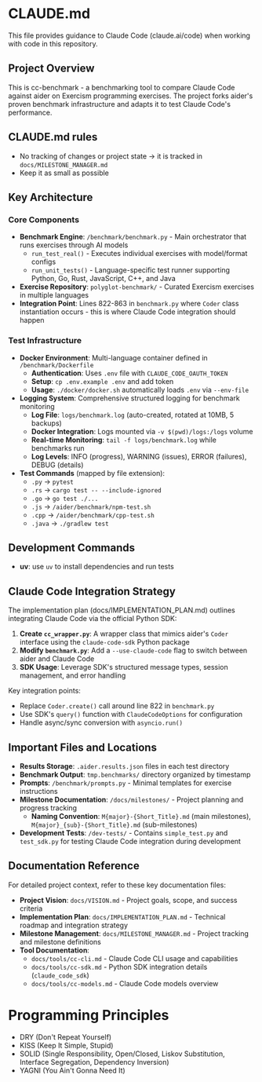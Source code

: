 # CLAUDE.md

This file provides guidance to Claude Code (claude.ai/code) when working with code in this repository.

## Project Overview

This is cc-benchmark - a benchmarking tool to compare Claude Code against aider on Exercism programming exercises.
The project forks aider's proven benchmark infrastructure and adapts it to test Claude Code's performance.

## CLAUDE.md rules
- No tracking of changes or project state → it is tracked in `docs/MILESTONE_MANAGER.md`
- Keep it as small as possible

## Key Architecture

### Core Components
- **Benchmark Engine**: `/benchmark/benchmark.py` - Main orchestrator that runs exercises through AI models
  - `run_test_real()` - Executes individual exercises with model/format configs
  - `run_unit_tests()` - Language-specific test runner supporting Python, Go, Rust, JavaScript, C++, and Java
- **Exercise Repository**: `polyglot-benchmark/` - Curated Exercism exercises in multiple languages
- **Integration Point**: Lines 822-863 in `benchmark.py` where `Coder` class instantiation occurs - this is where Claude Code integration should happen

### Test Infrastructure
- **Docker Environment**: Multi-language container defined in `/benchmark/Dockerfile`
  - **Authentication**: Uses `.env` file with `CLAUDE_CODE_OAUTH_TOKEN`
  - **Setup**: `cp .env.example .env` and add token
  - **Usage**: `./docker/docker.sh` automatically loads `.env` via `--env-file`
- **Logging System**: Comprehensive structured logging for benchmark monitoring
  - **Log File**: `logs/benchmark.log` (auto-created, rotated at 10MB, 5 backups)
  - **Docker Integration**: Logs mounted via `-v $(pwd)/logs:/logs` volume
  - **Real-time Monitoring**: `tail -f logs/benchmark.log` while benchmarks run
  - **Log Levels**: INFO (progress), WARNING (issues), ERROR (failures), DEBUG (details)
- **Test Commands** (mapped by file extension):
  - `.py` → `pytest`
  - `.rs` → `cargo test -- --include-ignored`
  - `.go` → `go test ./...`
  - `.js` → `/aider/benchmark/npm-test.sh`
  - `.cpp` → `/aider/benchmark/cpp-test.sh`
  - `.java` → `./gradlew test`

## Development Commands
- **uv**: use `uv` to install dependencies and run tests

## Claude Code Integration Strategy

The implementation plan (docs/IMPLEMENTATION_PLAN.md) outlines integrating Claude Code via the official Python SDK:

1. **Create `cc_wrapper.py`**: A wrapper class that mimics aider's `Coder` interface using the `claude-code-sdk` Python package
2. **Modify `benchmark.py`**: Add a `--use-claude-code` flag to switch between aider and Claude Code
3. **SDK Usage**: Leverage SDK's structured message types, session management, and error handling

Key integration points:
- Replace `Coder.create()` call around line 822 in `benchmark.py`
- Use SDK's `query()` function with `ClaudeCodeOptions` for configuration
- Handle async/sync conversion with `asyncio.run()`

## Important Files and Locations

- **Results Storage**: `.aider.results.json` files in each test directory
- **Benchmark Output**: `tmp.benchmarks/` directory organized by timestamp
- **Prompts**: `/benchmark/prompts.py` - Minimal templates for exercise instructions
- **Milestone Documentation**: `/docs/milestones/` - Project planning and progress tracking
  - **Naming Convention**: `M{major}-{Short_Title}.md` (main milestones), `M{major}_{sub}-{Short_Title}.md` (sub-milestones)
- **Development Tests**: `/dev-tests/` - Contains `simple_test.py` and `test_sdk.py` for testing Claude Code integration during development

## Documentation Reference

For detailed project context, refer to these key documentation files:

- **Project Vision**: `docs/VISION.md` - Project goals, scope, and success criteria
- **Implementation Plan**: `docs/IMPLEMENTATION_PLAN.md` - Technical roadmap and integration strategy
- **Milestone Management**: `docs/MILESTONE_MANAGER.md` - Project tracking and milestone definitions
- **Tool Documentation**: 
  - `docs/tools/cc-cli.md` - Claude Code CLI usage and capabilities
  - `docs/tools/cc-sdk.md` - Python SDK integration details (`claude_code_sdk`)
  - `docs/tools/cc-models.md` - Claude Code models overview


# Programming Principles
- DRY (Don't Repeat Yourself)
- KISS (Keep It Simple, Stupid)
- SOLID (Single Responsibility, Open/Closed, Liskov Substitution, Interface Segregation, Dependency Inversion)
- YAGNI (You Ain't Gonna Need It)
